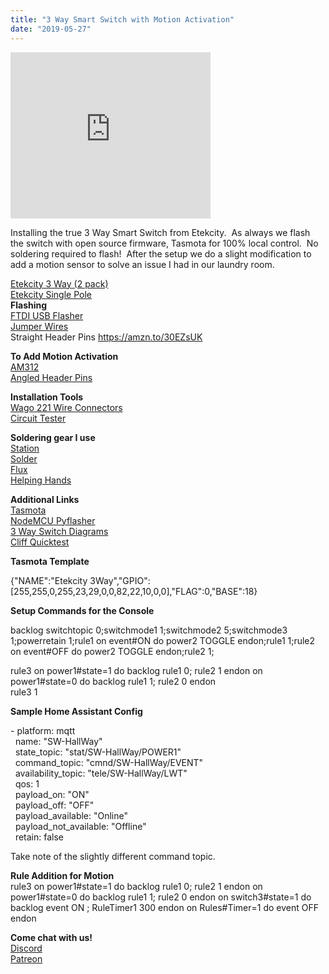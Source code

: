```yaml
---
title: "3 Way Smart Switch with Motion Activation"
date: "2019-05-27"
---
```


  

<iframe width="320" height="266" data-thumbnail-src="https://i.ytimg.com/vi/hSul1V42fFM/0.jpg" src="https://www.youtube.com/embed/hSul1V42fFM?feature=player_embedded" frameborder="0" allowfullscreen></iframe>

  
  
  
Installing the true 3 Way Smart Switch from Etekcity.  As always we flash the switch with open source firmware, Tasmota for 100% local control.  No soldering required to flash!  After the setup we do a slight modification to add a motion sensor to solve an issue I had in our laundry room.  
  
[Etekcity 3 Way (2 pack)](https://amzn.to/2EAhRZI)  
[Etekcity Single Pole](https://amzn.to/2HItL5L)  
**Flashing**  
[FTDI USB Flasher](https://amzn.to/2QtDHTq)  
[Jumper Wires](https://amzn.to/2ECRORk)  
Straight Header Pins https://amzn.to/30EZsUK  
  
**To Add Motion Activation**  
[AM312](https://amzn.to/2EAKtBL)  
[Angled Header Pins](https://amzn.to/2EyxqB6)  
  
**Installation Tools**  
[Wago 221 Wire Connectors](https://amzn.to/2HCXrRE)  
[Circuit Tester](https://amzn.to/2MlDAKS)  
  
**Soldering gear I use**  
[Station](https://amzn.to/2MaLE1d)  
[Solder](https://amzn.to/2Qrd9SE)   
[Flux](https://amzn.to/2Md7DEF)   
[Helping Hands](https://amzn.to/2M9CSAv)  
  
**Additional Links**  
[Tasmota](https://github.com/arendst/Sonoff-Tasmota)  
[NodeMCU Pyflasher](https://github.com/marcelstoer/nodemcu-pyflasher)  
[3 Way Switch Diagrams](https://www.easy-do-it-yourself-home-improvements.com/3-way-switch-wiring-diagram.html)  
[Cliff Quicktest](https://www.newark.com/cliff-electronic-components/cl1857/qt1-usa-canada-13a-fuse-quicktest/dp/08AC2593)  
  
**Tasmota Template**  
  
{"NAME":"Etekcity 3Way","GPIO":\[255,255,0,255,23,29,0,0,82,22,10,0,0\],"FLAG":0,"BASE":18}  
  
**Setup Commands for the Console**  
  
backlog switchtopic 0;switchmode1 1;switchmode2 5;switchmode3 1;powerretain 1;rule1 on event#ON do power2 TOGGLE endon;rule1 1;rule2 on event#OFF do power2 TOGGLE endon;rule2 1;  
  
rule3 on power1#state=1 do backlog rule1 0; rule2 1 endon on power1#state=0 do backlog rule1 1; rule2 0 endon  
rule3 1  
  
  
**Sample Home Assistant Config**  
  
\- platform: mqtt  
  name: "SW-HallWay"  
  state\_topic: "stat/SW-HallWay/POWER1"  
  command\_topic: "cmnd/SW-HallWay/EVENT"  
  availability\_topic: "tele/SW-HallWay/LWT"  
  qos: 1  
  payload\_on: "ON"  
  payload\_off: "OFF"  
  payload\_available: "Online"  
  payload\_not\_available: "Offline"  
  retain: false  
  
Take note of the slightly different command topic.  
  
**Rule Addition for Motion**  
rule3 on power1#state=1 do backlog rule1 0; rule2 1 endon on power1#state=0 do backlog rule1 1; rule2 0 endon on switch3#state=1 do backlog event ON ; RuleTimer1 300 endon on Rules#Timer=1 do event OFF endon  
  
**Come chat with us!**  
[Discord](https://discord.gg/bNtTF2v)  
[Patreon](https://www.patreon.com/digiblurDIY)
